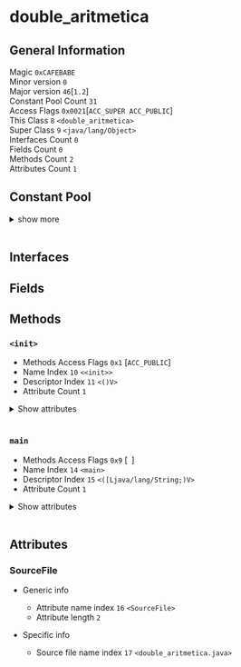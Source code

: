 # **double_aritmetica**

## **General Information**
Magic `0xCAFEBABE`  
Minor version `0`  
Major version `46`[`1.2`]  
Constant Pool Count `31`  
Access Flags `0x0021`[` ACC_SUPER ACC_PUBLIC `]  
This Class `8` `<double_aritmetica>`  
Super Class `9` `<java/lang/Object>`  
Interfaces Count `0`  
Fields Count `0`  
Methods Count `2`  
Attributes Count `1`

## **Constant Pool**  

<details>
<summary>show more</summary>  
<hr>

### [1] *CONSTANT_Methodref_info*
- Class Index `9`
- Name And Type Index `18`

### [2] *CONSTANT_Double_info*
- High Bytes `0x40588f5c`
- Low Bytes `0x28f5c28f`
- Double `98.24`

### [3] *Number continuation*

### [4] *CONSTANT_Double_info*
- High Bytes `0x4060dbd7`
- Low Bytes `0xa3d70a4`
- Double `134.87`

### [5] *Number continuation*

### [6] *CONSTANT_Fieldref_info*
- Class Index `19`
- Class Name `<java/lang/System>`
- Name And Type Index `20`
- Name And Type `<out:Ljava/io/PrintStream;>`

### [7] *CONSTANT_Methodref_info*
- Class Index `21`
- Name And Type Index `22`

### [8] *CONSTANT_Class_info*
- Name Index `23`
- Class Name `<double_aritmetica>`

### [9] *CONSTANT_Class_info*
- Name Index `24`
- Class Name `<java/lang/Object>`

### [10] *CONSTANT_Utf8_info*
- Length `6`
- Bytes [ `<init>`]

### [11] *CONSTANT_Utf8_info*
- Length `3`
- Bytes [ `()V`]

### [12] *CONSTANT_Utf8_info*
- Length `4`
- Bytes [ `Code`]

### [13] *CONSTANT_Utf8_info*
- Length `15`
- Bytes [ `LineNumberTable`]

### [14] *CONSTANT_Utf8_info*
- Length `4`
- Bytes [ `main`]

### [15] *CONSTANT_Utf8_info*
- Length `22`
- Bytes [ `([Ljava/lang/String;)V`]

### [16] *CONSTANT_Utf8_info*
- Length `10`
- Bytes [ `SourceFile`]

### [17] *CONSTANT_Utf8_info*
- Length `22`
- Bytes [ `double_aritmetica.java`]

### [18] *CONSTANT_Name_and_type*
- Name Index `10`
- Descriptor Index `11`

### [19] *CONSTANT_Class_info*
- Name Index `25`
- Class Name `<java/lang/System>`

### [20] *CONSTANT_Name_and_type*
- Name Index `26`
- Descriptor Index `27`

### [21] *CONSTANT_Class_info*
- Name Index `28`
- Class Name `<java/io/PrintStream>`

### [22] *CONSTANT_Name_and_type*
- Name Index `29`
- Descriptor Index `30`

### [23] *CONSTANT_Utf8_info*
- Length `17`
- Bytes [ `double_aritmetica`]

### [24] *CONSTANT_Utf8_info*
- Length `16`
- Bytes [ `java/lang/Object`]

### [25] *CONSTANT_Utf8_info*
- Length `16`
- Bytes [ `java/lang/System`]

### [26] *CONSTANT_Utf8_info*
- Length `3`
- Bytes [ `out`]

### [27] *CONSTANT_Utf8_info*
- Length `21`
- Bytes [ `Ljava/io/PrintStream;`]

### [28] *CONSTANT_Utf8_info*
- Length `19`
- Bytes [ `java/io/PrintStream`]

### [29] *CONSTANT_Utf8_info*
- Length `7`
- Bytes [ `println`]

### [30] *CONSTANT_Utf8_info*
- Length `4`
- Bytes [ `(D)V`]

</details>  
<br>

## **Interfaces**


## **Fields**

## **Methods**
### `<init>` 
- Methods Access Flags `0x1` [` ACC_PUBLIC `]
- Name Index `10` `<<init>>`
- Descriptor Index `11` `<()V>`
- Attribute Count `1`
<details><summary>Show attributes</summary>

### Code
- Generic info 
  - Attribute name index `12` `<Code>`
  - Attribute length `29`

- Specific info
  - Maximum stack size `1`
  - Maximum local variables `1`
  - Code length `5`
  - BYTECODES
    - `aload_0`
    - `invokespecial`
    - `aconst_null`
    - `return`
</details><br>

### `main` 
- Methods Access Flags `0x9` [` `]
- Name Index `14` `<main>`
- Descriptor Index `15` `<([Ljava/lang/String;)V>`
- Attribute Count `1`
<details><summary>Show attributes</summary>

### Code
- Generic info 
  - Attribute name index `12` `<Code>`
  - Attribute length `118`

- Specific info
  - Maximum stack size `5`
  - Maximum local variables `5`
  - Code length `62`
  - BYTECODES
    - `ldc2_w`
    - `dstore_1`
    - `ldc2_w`
    - `dstore_3`
    - `getstatic`
    - `dload_1`
    - `dload_3`
    - `dadd`
    - `invokevirtual`
    - `getstatic`
    - `dload_1`
    - `dload_3`
    - `dsub`
    - `invokevirtual`
    - `getstatic`
    - `dload_1`
    - `dload_3`
    - `dmul`
    - `invokevirtual`
    - `getstatic`
    - `dload_1`
    - `dload_3`
    - `ddiv`
    - `invokevirtual`
    - `getstatic`
    - `dload_1`
    - `dneg`
    - `invokevirtual`
    - `getstatic`
    - `dload_3`
    - `dload_1`
    - `drem`
    - `invokevirtual`
    - `return`
</details><br>


## **Attributes**
### SourceFile
- Generic info 
  - Attribute name index `16` `<SourceFile>`
  - Attribute length `2`

- Specific info
  - Source file name index `17` `<double_aritmetica.java>`

